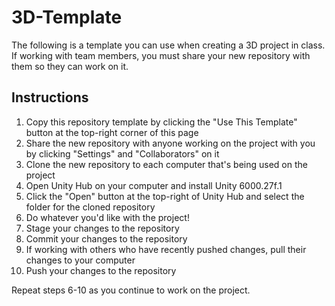 # 3D-Template

The following is a template you can use when creating a 3D project in class. If working with team members, you must share your new repository with them so they can work on it.

## Instructions

1. Copy this repository template by clicking the "Use This Template" button at the top-right corner of this page
2. Share the new repository with anyone working on the project with you by clicking "Settings" and "Collaborators" on it
3. Clone the new repository to each computer that's being used on the project
4. Open Unity Hub on your computer and install Unity 6000.27f.1
5. Click the "Open" button at the top-right of Unity Hub and select the folder for the cloned repository
6. Do whatever you'd like with the project!
7. Stage your changes to the repository
8. Commit your changes to the repository
9. If working with others who have recently pushed changes, pull their changes to your computer
10. Push your changes to the repository

Repeat steps 6-10 as you continue to work on the project.
